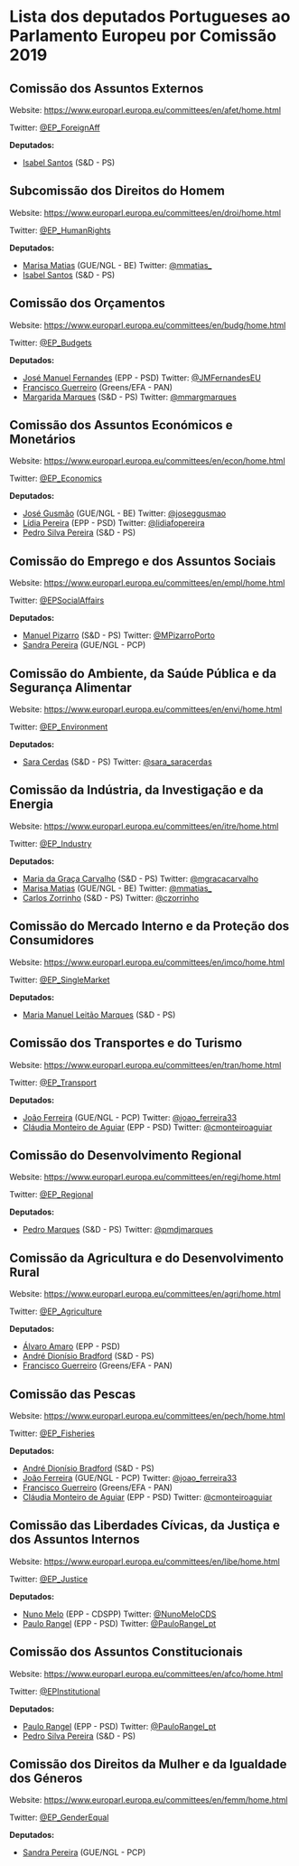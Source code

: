 # Lista dos deputados Portugueses ao Parlamento Europeu por Comissão 2019

## Comissão dos Assuntos Externos

Website: https://www.europarl.europa.eu/committees/en/afet/home.html

Twitter: [@EP_ForeignAff](https://twitter.com/EP_ForeignAff)

**Deputados:**
* [Isabel Santos](http://www.europarl.europa.eu/meps/en/197650/ISABEL_SANTOS/home) (S&D - PS)

## Subcomissão dos Direitos do Homem

Website: https://www.europarl.europa.eu/committees/en/droi/home.html

Twitter: [@EP_HumanRights](https://twitter.com/EP_HumanRights)

**Deputados:**
* [Marisa Matias](http://www.europarl.europa.eu/meps/en/96820/MARISA_MATIAS/home) (GUE/NGL - BE) Twitter: [@mmatias_](https://twitter.com/mmatias_)
* [Isabel Santos](http://www.europarl.europa.eu/meps/en/197650/ISABEL_SANTOS/home) (S&D - PS)


## Comissão dos Orçamentos

Website: https://www.europarl.europa.eu/committees/en/budg/home.html

Twitter: [@EP_Budgets](https://twitter.com/EP_Budgets)

**Deputados:**
* [José Manuel Fernandes](http://www.europarl.europa.eu/meps/en/96899/JOSE+MANUEL_FERNANDES/home) (EPP - PSD) Twitter: [@JMFernandesEU](https://twitter.com/JMFernandesEU)
* [Francisco Guerreiro](http://www.europarl.europa.eu/meps/en/197645/FRANCISCO_GUERREIRO/home) (Greens/EFA - PAN)
* [Margarida Marques](http://www.europarl.europa.eu/meps/en/197638/L-Onor._MARGARIDA_MARQUES/home) (S&D - PS) Twitter: [@mmargmarques](https://twitter.com/mmargmarques)

## Comissão dos Assuntos Económicos e Monetários

Website: https://www.europarl.europa.eu/committees/en/econ/home.html

Twitter: [@EP_Economics](https://twitter.com/EP_Economics)

**Deputados:**
* [José Gusmão](http://www.europarl.europa.eu/meps/en/88715/JOSE_GUSMAO/home) (GUE/NGL - BE) Twitter: [@joseggusmao](http://www.twitter.com/joseggusmao) 
* [Lídia Pereira](http://www.europarl.europa.eu/meps/en/197738/LIDIA_PEREIRA/home) (EPP - PSD) Twitter: [@lidiafopereira](https://twitter.com/lidiafopereira)
* [Pedro Silva Pereira](http://www.europarl.europa.eu/meps/en/124747/PEDRO_SILVA+PEREIRA/home) (S&D - PS)

## Comissão do Emprego e dos Assuntos Sociais

Website: https://www.europarl.europa.eu/committees/en/empl/home.html

Twitter: [@EPSocialAffairs](https://twitter.com/EPSocialAffairs)

**Deputados:**
* [Manuel Pizarro](http://www.europarl.europa.eu/meps/en/197732/MANUEL_PIZARRO/home) (S&D - PS) Twitter: [@MPizarroPorto](https://twitter.com/MPizarroPorto)
* [Sandra Pereira](http://www.europarl.europa.eu/meps/en/197754/SANDRA_PEREIRA/home) (GUE/NGL - PCP)

## Comissão do Ambiente, da Saúde Pública e da Segurança Alimentar

Website: https://www.europarl.europa.eu/committees/en/envi/home.html

Twitter: [@EP_Environment](https://www.europarl.europa.eu/committees/en/envi/home.html)

**Deputados:**
* [Sara Cerdas](http://www.europarl.europa.eu/meps/en/197641/SARA_CERDAS/home) (S&D - PS) Twitter: [@sara_saracerdas](https://twitter.com/sara_saracerdas)

## Comissão da Indústria, da Investigação e da Energia

Website: https://www.europarl.europa.eu/committees/en/itre/home.html

Twitter: [@EP_Industry](https://twitter.com/EP_Industry)

**Deputados:**
* [Maria da Graça Carvalho](http://www.europarl.europa.eu/meps/en/96867/MARIA+DA+GRACA_CARVALHO/home) (S&D - PS) Twitter: [@mgracacarvalho](https://twitter.com/mgracacarvalho)
* [Marisa Matias](http://www.europarl.europa.eu/meps/en/96820/MARISA_MATIAS/home) (GUE/NGL - BE) Twitter: [@mmatias_](https://twitter.com/mmatias_)
* [Carlos Zorrinho](http://www.europarl.europa.eu/meps/en/124739/CARLOS_ZORRINHO/home) (S&D - PS) Twitter: [@czorrinho](https://twitter.com/czorrinho)

## Comissão do Mercado Interno e da Proteção dos Consumidores

Website: https://www.europarl.europa.eu/committees/en/imco/home.html

Twitter: [@EP_SingleMarket](https://twitter.com/EP_SingleMarket)

**Deputados:**
* [Maria Manuel Leitão Marques](http://www.europarl.europa.eu/meps/en/197635/MARIA+MANUEL_LEITAO+MARQUES/home) (S&D - PS)

## Comissão dos Transportes e do Turismo

Website: https://www.europarl.europa.eu/committees/en/tran/home.html

Twitter: [@EP_Transport](https://twitter.com/EP_Transport)

**Deputados:**
* [João Ferreira](http://www.europarl.europa.eu/meps/en/96706/JOAO_FERREIRA/home) (GUE/NGL - PCP) Twitter: [@joao_ferreira33](https://twitter.com/joao_ferreira33)
* [Cláudia Monteiro de Aguiar](http://www.europarl.europa.eu/meps/en/124734/CLAUDIA_MONTEIRO+DE+AGUIAR/home) (EPP - PSD) Twitter: [@cmonteiroaguiar](https://twitter.com/cmonteiroaguiar)

## Comissão do Desenvolvimento Regional

Website: https://www.europarl.europa.eu/committees/en/regi/home.html

Twitter: [@EP_Regional](https://twitter.com/EP_Regional)

**Deputados:**
* [Pedro Marques](http://www.europarl.europa.eu/meps/en/197634/PEDRO_MARQUES/home) (S&D - PS) Twitter: [@pmdjmarques](https://twitter.com/pmdjmarques)

## Comissão da Agricultura e do Desenvolvimento Rural

Website: https://www.europarl.europa.eu/committees/en/agri/home.html

Twitter: [@EP_Agriculture](https://twitter.com/EP_Agriculture)

**Deputados:**
* [Álvaro Amaro](http://www.europarl.europa.eu/meps/en/197746/ALVARO_AMARO/home) (EPP - PSD)
* [André Dionísio Bradford](http://www.europarl.europa.eu/meps/en/197640/ANDRE+JORGE_DIONISIO+BRADFORD/home) (S&D - PS)
* [Francisco Guerreiro](http://www.europarl.europa.eu/meps/en/197645/FRANCISCO_GUERREIRO/home) (Greens/EFA - PAN)

## Comissão das Pescas

Website: https://www.europarl.europa.eu/committees/en/pech/home.html

Twitter: [@EP_Fisheries](https://twitter.com/EP_Fisheries)

**Deputados:**
* [André Dionísio Bradford](http://www.europarl.europa.eu/meps/en/197640/ANDRE+JORGE_DIONISIO+BRADFORD/home) (S&D - PS)
* [João Ferreira](http://www.europarl.europa.eu/meps/en/96706/JOAO_FERREIRA/home) (GUE/NGL - PCP) Twitter: [@joao_ferreira33](https://twitter.com/joao_ferreira33)
* [Francisco Guerreiro](http://www.europarl.europa.eu/meps/en/197645/FRANCISCO_GUERREIRO/home) (Greens/EFA - PAN)
* [Cláudia Monteiro de Aguiar](http://www.europarl.europa.eu/meps/en/124734/CLAUDIA_MONTEIRO+DE+AGUIAR/home) (EPP - PSD) Twitter: [@cmonteiroaguiar](https://twitter.com/cmonteiroaguiar)

## Comissão das Liberdades Cívicas, da Justiça e dos Assuntos Internos

Website: https://www.europarl.europa.eu/committees/en/libe/home.html

Twitter: [@EP_Justice](https://twitter.com/EP_Justice)

**Deputados:**
* [Nuno Melo](http://www.europarl.europa.eu/meps/en/96978/NUNO_MELO/home) (EPP - CDSPP) Twitter: [@NunoMeloCDS](https://twitter.com/NunoMeloCDS)
* [Paulo Rangel](http://www.europarl.europa.eu/meps/en/96903/PAULO_RANGEL/home) (EPP - PSD) Twitter: [@PauloRangel_pt](https://twitter.com/PauloRangel_pt)

## Comissão dos Assuntos Constitucionais

Website: https://www.europarl.europa.eu/committees/en/afco/home.html

Twitter: [@EPInstitutional](https://twitter.com/EPInstitutional)

**Deputados:**
* [Paulo Rangel](http://www.europarl.europa.eu/meps/en/96903/PAULO_RANGEL/home) (EPP - PSD) Twitter: [@PauloRangel_pt](https://twitter.com/PauloRangel_pt)
* [Pedro Silva Pereira](http://www.europarl.europa.eu/meps/en/124747/PEDRO_SILVA+PEREIRA/home) (S&D - PS)

## Comissão dos Direitos da Mulher e da Igualdade dos Géneros

Website: https://www.europarl.europa.eu/committees/en/femm/home.html

Twitter: [@EP_GenderEqual](https://twitter.com/EP_GenderEqual)

**Deputados:**
* [Sandra Pereira](http://www.europarl.europa.eu/meps/en/197754/SANDRA_PEREIRA/home) (GUE/NGL - PCP)







